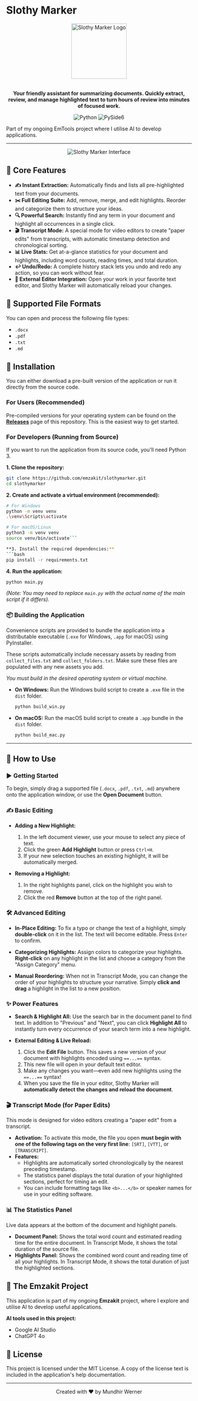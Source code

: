 # Slothy Marker

<div align="center">
  <img src="icons/app-icon.svg" alt="Slothy Marker Logo" width="150" />
</div>
<br/>
<p align="center">
  <strong>Your friendly assistant for summarizing documents. Quickly extract, review, and manage highlighted text to turn hours of review into minutes of focused work.</strong>
</p>
<p align="center">
  <img src="https://img.shields.io/badge/Python-3776AB?style=for-the-badge&logo=python&logoColor=white" alt="Python">
  <img src="https://img.shields.io/badge/PySide6-217346?style=for-the-badge&logo=qt&logoColor=white" alt="PySide6">
</p>

Part of my ongoing EmTools project where I utilise AI to develop applications.

---

<p align="center">
  <img src="screenshots/slothy_interface.jpeg" alt="Slothy Marker Interface" />
</p>

## 🌟 Core Features

*   **✍️ Instant Extraction:** Automatically finds and lists all pre-highlighted text from your documents.
*   **✂️ Full Editing Suite:** Add, remove, merge, and edit highlights. Reorder and categorize them to structure your ideas.
*   **🔍 Powerful Search:** Instantly find any term in your document and highlight all occurrences in a single click.
*   **🎬 Transcript Mode:** A special mode for video editors to create "paper edits" from transcripts, with automatic timestamp detection and chronological sorting.
*   **📊 Live Stats:** Get at-a-glance statistics for your document and highlights, including word counts, reading times, and total duration.
*   **↩️ Undo/Redo:** A complete history stack lets you undo and redo any action, so you can work without fear.
*   **🔄 External Editor Integration:** Open your work in your favorite text editor, and Slothy Marker will automatically reload your changes.

## 📂 Supported File Formats
You can open and process the following file types:
*   `.docx`
*   `.pdf`
*   `.txt`
*   `.md`

## 🚀 Installation

You can either download a pre-built version of the application or run it directly from the source code.

### For Users (Recommended)

Pre-compiled versions for your operating system can be found on the **[Releases](https://github.com/user/repo/releases)** page of this repository. This is the easiest way to get started.

### For Developers (Running from Source)

If you want to run the application from its source code, you'll need Python 3.

**1. Clone the repository:**
```bash
git clone https://github.com/emzakit/slothymarker.git
cd slothymarker
```

**2. Create and activate a virtual environment (recommended):**
```bash
# For Windows
python -m venv venv
.\venv\Scripts\activate

# For macOS/Linux
python3 -m venv venv
source venv/bin/activate```

**3. Install the required dependencies:**
```bash
pip install -r requirements.txt
```

**4. Run the application:**
```bash
python main.py
```
*(Note: You may need to replace `main.py` with the actual name of the main script if it differs).*

### 📦 Building the Application

Convenience scripts are provided to bundle the application into a distributable executable (`.exe` for Windows, `.app` for macOS) using PyInstaller.

These scripts automatically include necessary assets by reading from `collect_files.txt` and `collect_folders.txt`. Make sure these files are populated with any new assets you add.

*You must build in the desired operating system or virtual machine.*

*   **On Windows:**
    Run the Windows build script to create a `.exe` file in the `dist` folder.
    ```bash
    python build_win.py
    ```

*   **On macOS:**
    Run the macOS build script to create a `.app` bundle in the `dist` folder.
    ```bash
    python build_mac.py
    ```

---

## 📖 How to Use

### ▶️ Getting Started
To begin, simply drag a supported file (`.docx`, `.pdf`, `.txt`, `.md`) anywhere onto the application window, or use the **Open Document** button.

### ✍️ Basic Editing

*   **Adding a New Highlight:**
    1.  In the left document viewer, use your mouse to select any piece of text.
    2.  Click the green **Add Highlight** button or press `Ctrl+H`.
    3.  If your new selection touches an existing highlight, it will be automatically merged.

*   **Removing a Highlight:**
    1.  In the right highlights panel, click on the highlight you wish to remove.
    2.  Click the red **Remove** button at the top of the right panel.

### 🛠️ Advanced Editing

*   **In-Place Editing:** To fix a typo or change the text of a highlight, simply **double-click** on it in the list. The text will become editable. Press `Enter` to confirm.

*   **Categorizing Highlights:** Assign colors to categorize your highlights. **Right-click** on any highlight in the list and choose a category from the "Assign Category" menu.

*   **Manual Reordering:** When not in Transcript Mode, you can change the order of your highlights to structure your narrative. Simply **click and drag** a highlight in the list to a new position.

### ✨ Power Features

*   **Search & Highlight All:** Use the search bar in the document panel to find text. In addition to "Previous" and "Next", you can click **Highlight All** to instantly turn every occurrence of your search term into a new highlight.

*   **External Editing & Live Reload:**
    1.  Click the **Edit File** button. This saves a new version of your document with highlights encoded using `==...==` syntax.
    2.  This new file will open in your default text editor.
    3.  Make any changes you want—even add new highlights using the `==...==` syntax!
    4.  When you save the file in your editor, Slothy Marker will **automatically detect the changes and reload the document**.

### 🎬 Transcript Mode (for Paper Edits)

This mode is designed for video editors creating a "paper edit" from a transcript.

*   **Activation:** To activate this mode, the file you open **must begin with one of the following tags on the very first line**: `[SRT]`, `[VTT]`, or `[TRANSCRIPT]`.
*   **Features:**
    *   Highlights are automatically sorted chronologically by the nearest preceding timestamp.
    *   The statistics panel displays the total duration of your highlighted sections, perfect for timing an edit.
    *   You can include formatting tags like `<b>...</b>` or speaker names for use in your editing software.

### 📊 The Statistics Panel
Live data appears at the bottom of the document and highlight panels.

*   **Document Panel:** Shows the total word count and estimated reading time for the entire document. In Transcript Mode, it shows the total duration of the source file.
*   **Highlights Panel:** Shows the combined word count and reading time of all your highlights. In Transcript Mode, it shows the total duration of just the highlighted sections.

## 🤖 The Emzakit Project
This application is part of my ongoing **Emzakit** project, where I explore and utilise AI to develop useful applications.

**AI tools used in this project:**
*   Google AI Studio
*   ChatGPT 4o

## 📄 License

This project is licensed under the MIT License. A copy of the license text is included in the application's help documentation.

<hr>
<p align="center">Created with ❤️ by Mundhir Werner</p>


